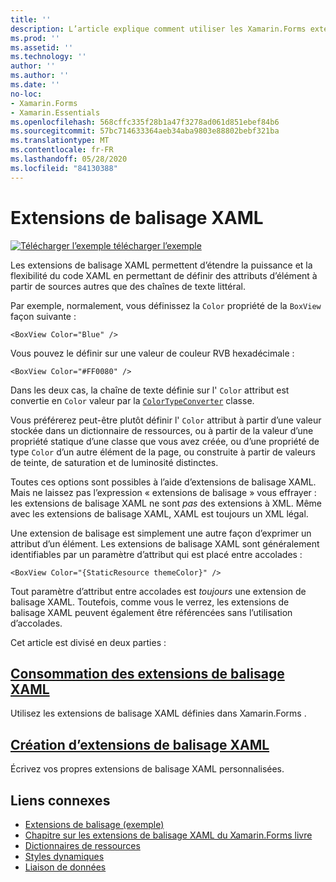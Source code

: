 ```yaml
---
title: ''
description: L’article explique comment utiliser les Xamarin.Forms extensions de balisage XAML pour étendre la puissance et la flexibilité du XAML en permettant de définir des attributs d’élément à partir de sources autres que des chaînes de texte littéral.
ms.prod: ''
ms.assetid: ''
ms.technology: ''
author: ''
ms.author: ''
ms.date: ''
no-loc:
- Xamarin.Forms
- Xamarin.Essentials
ms.openlocfilehash: 568cffc335f28b1a47f3278ad061d851ebef84b6
ms.sourcegitcommit: 57bc714633364aeb34aba9803e88802bebf321ba
ms.translationtype: MT
ms.contentlocale: fr-FR
ms.lasthandoff: 05/28/2020
ms.locfileid: "84130388"
---
```

# <a name="xaml-markup-extensions"></a>Extensions de balisage XAML

[![Télécharger ](~/media/shared/download.png) l’exemple télécharger l’exemple](https://docs.microsoft.com/samples/xamarin/xamarin-forms-samples/xaml-markupextensions)

Les extensions de balisage XAML permettent d’étendre la puissance et la flexibilité du code XAML en permettant de définir des attributs d’élément à partir de sources autres que des chaînes de texte littéral.

Par exemple, normalement, vous définissez la `Color` propriété de la `BoxView` façon suivante :

```xaml
<BoxView Color="Blue" />
```

Vous pouvez le définir sur une valeur de couleur RVB hexadécimale :

```xaml
<BoxView Color="#FF0080" />
```

Dans les deux cas, la chaîne de texte définie sur l' `Color` attribut est convertie en `Color` valeur par la [`ColorTypeConverter`](xref:Xamarin.Forms.ColorTypeConverter) classe.

Vous préférerez peut-être plutôt définir l' `Color` attribut à partir d’une valeur stockée dans un dictionnaire de ressources, ou à partir de la valeur d’une propriété statique d’une classe que vous avez créée, ou d’une propriété de type `Color` d’un autre élément de la page, ou construite à partir de valeurs de teinte, de saturation et de luminosité distinctes.

Toutes ces options sont possibles à l’aide d’extensions de balisage XAML. Mais ne laissez pas l’expression « extensions de balisage » vous effrayer : les extensions de balisage XAML ne sont *pas* des extensions à XML. Même avec les extensions de balisage XAML, XAML est toujours un XML légal.

Une extension de balisage est simplement une autre façon d’exprimer un attribut d’un élément. Les extensions de balisage XAML sont généralement identifiables par un paramètre d’attribut qui est placé entre accolades :

```xaml
<BoxView Color="{StaticResource themeColor}" />
```

Tout paramètre d’attribut entre accolades est *toujours* une extension de balisage XAML. Toutefois, comme vous le verrez, les extensions de balisage XAML peuvent également être référencées sans l’utilisation d’accolades.

Cet article est divisé en deux parties :

## <a name="consuming-xaml-markup-extensions"></a>[Consommation des extensions de balisage XAML](consuming.md)  

Utilisez les extensions de balisage XAML définies dans Xamarin.Forms .

## <a name="creating-xaml-markup-extensions"></a>[Création d’extensions de balisage XAML](creating.md)

Écrivez vos propres extensions de balisage XAML personnalisées.

## <a name="related-links"></a>Liens connexes

- [Extensions de balisage (exemple)](https://docs.microsoft.com/samples/xamarin/xamarin-forms-samples/xaml-markupextensions)
- [Chapitre sur les extensions de balisage XAML du Xamarin.Forms livre](~/xamarin-forms/creating-mobile-apps-xamarin-forms/summaries/chapter10.md)
- [Dictionnaires de ressources](~/xamarin-forms/xaml/resource-dictionaries.md)
- [Styles dynamiques](~/xamarin-forms/user-interface/styles/dynamic.md)
- [Liaison de données](~/xamarin-forms/app-fundamentals/data-binding/index.md)
